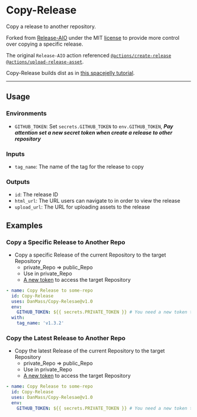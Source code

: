 # Copy-Release

Copy a release to another repository.

Forked from [Release-AIO](https://github.com/Hs1r1us/Release-AIO) under the MIT [license](LICENCSE) to provide more control over copying a specific release.

The original `Release-AIO` action referenced [`@actions/create-release`](https://github.com/marketplace/actions/create-a-release) [`@actions/upload-release-asset`](https://github.com/marketplace/actions/upload-a-release-asset).

Copy-Release builds dist as in [this spacejelly tutorial](https://spacejelly.dev/posts/how-to-create-a-custom-github-action-with-node-javascript/).

------------

## Usage

### Environments

- `GITHUB_TOKEN`: Set `secrets.GITHUB_TOKEN` to `env.GITHUB_TOKEN`, ***Pay attention set a new secret token when create a release to other repository***

### Inputs

- `tag_name`: The name of the tag for the release to copy

### Outputs

- `id`: The release ID
- `html_url`: The URL users can navigate to in order to view the release
- `upload_url`: The URL for uploading assets to the release

## Examples

### Copy a Specific Release to Another Repo

- Copy a specific Release of the current Repository to the target Repository
  - private_Repo => public_Repo
  - Use in private_Repo
  - [A new token](https://github.com/settings/tokens/new?scopes=repo) to access the target Repository

```yaml
- name: Copy Release to some-repo
  id: Copy-Release
  uses: DanMass/Copy-Relesae@v1.0
  env:
    GITHUB_TOKEN: ${{ secrets.PRIVATE_TOKEN }} # You need a new token to access the target Repository
  with:
    tag_name: 'v1.3.2'
```

### Copy the Latest Release to Another Repo

- Copy the latest Release of the current Repository to the target Repository
  - private_Repo => public_Repo
  - Use in private_Repo
  - [A new token](https://github.com/settings/tokens/new?scopes=repo) to access the target Repository

```yaml
- name: Copy Release to some-repo
  id: Copy-Release
  uses: DanMass/Copy-Relesae@v1.0
  env:
    GITHUB_TOKEN: ${{ secrets.PRIVATE_TOKEN }} # You need a new token to access the target Repository
```
